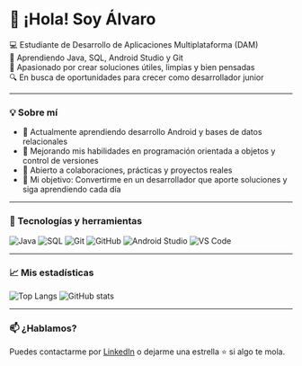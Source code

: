 # 👋 ¡Hola! Soy Álvaro

💻 Estudiante de Desarrollo de Aplicaciones Multiplataforma (DAM)  
🚀 Aprendiendo Java, SQL, Android Studio y Git  
📱 Apasionado por crear soluciones útiles, limpias y bien pensadas  
🔍 En busca de oportunidades para crecer como desarrollador junior

---

### 💡 Sobre mí

- 🔭 Actualmente aprendiendo desarrollo Android y bases de datos relacionales
- 🌱 Mejorando mis habilidades en programación orientada a objetos y control de versiones
- 🤝 Abierto a colaboraciones, prácticas y proyectos reales
- 🎯 Mi objetivo: Convertirme en un desarrollador que aporte soluciones y siga aprendiendo cada día

---

### 🧰 Tecnologías y herramientas

![Java](https://img.shields.io/badge/Java-ED8B00?style=for-the-badge&logo=java&logoColor=white)
![SQL](https://img.shields.io/badge/SQL-003B57?style=for-the-badge&logo=mysql&logoColor=white)
![Git](https://img.shields.io/badge/Git-F05032?style=for-the-badge&logo=git&logoColor=white)
![GitHub](https://img.shields.io/badge/GitHub-121011?style=for-the-badge&logo=github&logoColor=white)
![Android Studio](https://img.shields.io/badge/Android%20Studio-3DDC84?style=for-the-badge&logo=android-studio&logoColor=white)
![VS Code](https://img.shields.io/badge/VS%20Code-007ACC?style=for-the-badge&logo=visual-studio-code&logoColor=white)

---

### 📈 Mis estadísticas

![Top Langs](https://github-readme-stats.vercel.app/api/top-langs/?username=alvaroalca&layout=compact&theme=radical)
![GitHub stats](https://github-readme-stats.vercel.app/api?username=alvaroalca&show_icons=true&theme=radical)

---

### 📫 ¿Hablamos?

Puedes contactarme por [LinkedIn](www.linkedin.com/in/álvaro-alcaraz-pérez-1b79a57b) o dejarme una estrella ⭐ si algo te mola.
